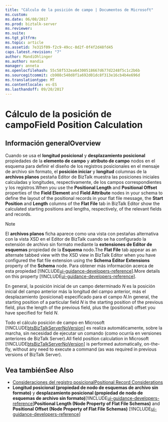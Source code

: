 ```yaml
---
title: "Cálculo de la posición de campo | Documentos de Microsoft"
ms.custom: 
ms.date: 06/08/2017
ms.prod: biztalk-server
ms.reviewer: 
ms.suite: 
ms.tgt_pltfrm: 
ms.topic: article
ms.assetid: 7e315f09-f2c9-49cc-8d2f-0f4f2d48fd45
caps.latest.revision: "7"
author: MandiOhlinger
ms.author: mandia
manager: anneta
ms.openlocfilehash: 55c58f532ea64300518667d677d2248f5c1c2b6b
ms.sourcegitcommit: cb908c540d8f1a692d01dc8f313e16cb4b4e696d
ms.translationtype: MT
ms.contentlocale: es-ES
ms.lasthandoff: 09/20/2017
---
```

# <a name="field-position-calculation"></a><span data-ttu-id="9d246-102">Cálculo de la posición de campo</span><span class="sxs-lookup"><span data-stu-id="9d246-102">Field Position Calculation</span></span>

## <a name="overview"></a><span data-ttu-id="9d246-103">Información general</span><span class="sxs-lookup"><span data-stu-id="9d246-103">Overview</span></span>
<span data-ttu-id="9d246-104">Cuando se usa el **longitud posicional** y **desplazamiento posicional** propiedades de la **elemento de campo** y **atributo de campo** nodos en el esquema para definir el diseño de los registros posicionales en el mensaje de archivo sin formato, el **posición iniciar** y **longitud** columnas de la **archivos planos** pestaña Editor de BizTalk muestra las posiciones iniciales calculadas y longitudes, respectivamente, de los campos correspondientes y los registros.</span><span class="sxs-lookup"><span data-stu-id="9d246-104">When you use the **Positional Length** and **Positional Offset** properties of the **Field Element** and **Field Attribute** nodes in your schema to define the layout of the positional records in your flat file message, the **Start Position** and **Length** columns of the **Flat File** tab in BizTalk Editor show the calculated starting positions and lengths, respectively, of the relevant fields and records.</span></span>  
  
> [!NOTE]
>  <span data-ttu-id="9d246-105">El **archivos planos** ficha aparece como una vista con pestañas alternativa con la vista XSD en el Editor de BizTalk cuando se ha configurado la extensión de archivo sin formato mediante la **extensiones de Editor de esquemas** propiedad de la **Esquema** nodo.</span><span class="sxs-lookup"><span data-stu-id="9d246-105">The **Flat File** tab appear as an alternate tabbed view with the XSD view in BizTalk Editor when you have configured the flat file extension using the **Schema Editor Extensions** property of the **Schema** node.</span></span> <span data-ttu-id="9d246-106">Para obtener más información acerca de esta propiedad [!INCLUDE[ui-guidance-developers-reference](../includes/ui-guidance-developers-reference.md)].</span><span class="sxs-lookup"><span data-stu-id="9d246-106">More details on this property [!INCLUDE[ui-guidance-developers-reference](../includes/ui-guidance-developers-reference.md)].</span></span>
  
 <span data-ttu-id="9d246-107">En general, la posición inicial de un campo determinado *N* es la posición inicial del campo anterior más la longitud del campo anterior, más el desplazamiento (posicional) especificado para el campo *N*.</span><span class="sxs-lookup"><span data-stu-id="9d246-107">In general, the starting position of a particular field *N* is the starting position of the previous field, plus the length of the previous field, plus the (positional) offset you have specified for field *N*.</span></span>  
  
 <span data-ttu-id="9d246-108">Todo el cálculo posición de campo en Microsoft [!INCLUDE[btsBizTalkServerNoVersion](../includes/btsbiztalkservernoversion-md.md)] es realiza automáticamente, sobre la marcha, sin necesidad de ejecutar un comando (como ocurría en versiones anteriores de BizTalk Server).</span><span class="sxs-lookup"><span data-stu-id="9d246-108">All field position calculation in Microsoft [!INCLUDE[btsBizTalkServerNoVersion](../includes/btsbiztalkservernoversion-md.md)] is performed automatically, on-the-fly, without any need to execute a command (as was required in previous versions of BizTalk Server).</span></span>  
  
## <a name="see-also"></a><span data-ttu-id="9d246-109">Vea también</span><span class="sxs-lookup"><span data-stu-id="9d246-109">See Also</span></span>  
-  [<span data-ttu-id="9d246-110">Consideraciones del registro posicional</span><span class="sxs-lookup"><span data-stu-id="9d246-110">Positional Record Considerations</span></span>](../core/positional-record-considerations.md)   
-  <span data-ttu-id="9d246-111">**Longitud posicional (propiedad de nodo de esquemas de archivo sin formato)** y **desplazamiento posicional (propiedad de nodo de esquemas de archivo sin formato)**[!INCLUDE[ui-guidance-developers-reference](../includes/ui-guidance-developers-reference.md)]</span><span class="sxs-lookup"><span data-stu-id="9d246-111">**Positional Length (Node Property of Flat File Schemas)** and **Positional Offset (Node Property of Flat File Schemas)** [!INCLUDE[ui-guidance-developers-reference](../includes/ui-guidance-developers-reference.md)]</span></span>
